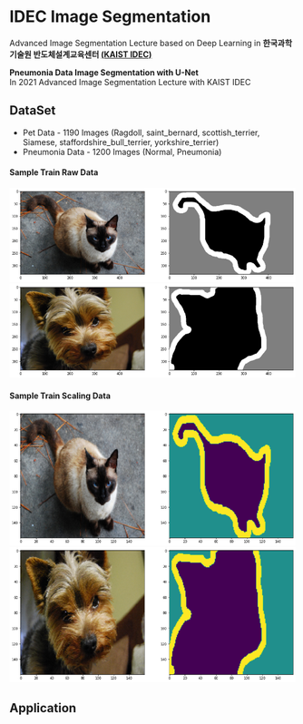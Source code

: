 # IDEC Image Segmentation

Advanced Image Segmentation Lecture based on Deep Learning in **한국과학기술원 반도체설계교육센터 [(KAIST IDEC)](https://www.idec.or.kr/)**

**Pneumonia Data Image Segmentation with U-Net**
<br>In 2021 Advanced Image Segmentation Lecture with KAIST IDEC

## DataSet

- Pet Data - 1190 Images (Ragdoll, saint_bernard, scottish_terrier, Siamese, staffordshire_bull_terrier, yorkshire_terrier)
- Pneumonia Data - 1200 Images (Normal, Pneumonia)

#### Sample Train Raw Data
<p align="center">
  <img src="imgs/01-SampleTrainData_01.png">
  <img src="imgs/01-SampleTrainData_02.png">
</p>

#### Sample Train Scaling Data
<p align="center">
  <img src="imgs/01-SampleTrainData_Scale_01.png">
  <img src="imgs/01-SampleTrainData_Scale_02.png">
</p>

## Application
